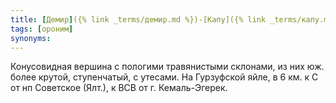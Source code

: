 ```yaml
---
title: [Демир]({% link _terms/демир.md %})-[Капу]({% link _terms/капу.md %}) I
tags: [ороним]
synonyms:
---
```


Конусовидная вершина с пологими травянистыми склонами, из них юж. более крутой,
ступенчатый, с утесами. На Гурзуфской яйле, в 6 км. к С от нп Советское (Ялт.),
к ВСВ от г. Кемаль-Эгерек.
